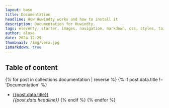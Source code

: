 ```yaml
---
layout: base
title: Documentation
headline: How Huwindty works and how to install it
description: Documentation for Huwindty.
tags: eleventy, starter, images, navigation, markdown, css, styles, tailwind, sveltia, cms, github, pipeline
author: aloxe
date: 2024-12-29
thumbnail: /img/vera.jpg
ismarkdown: true
---
```

## Table of content

{% for post in collections.documentation | reverse %}
  {% if post.data.title != 'Documentation' %}

- [{{post.data.title}}]({{post.url}})  
 _{{post.data.headline}}_
  {% endif %}
{% endfor %}
